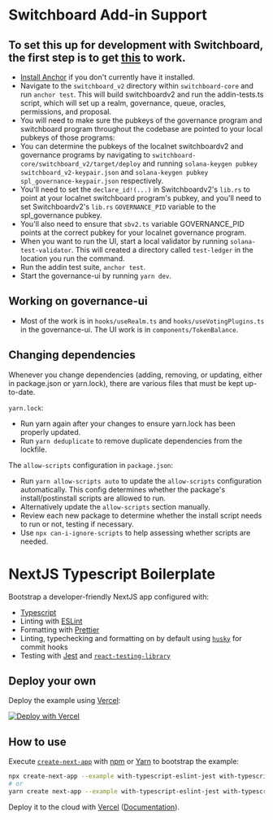 # Switchboard Add-in Support

## To set this up for development with Switchboard, the first step is to get [this](https://github.com/switchboard-xyz/switchboard-core/blob/main/switchboard_v2/tests/addin-tests.ts) to work.

- [Install Anchor](https://www.anchor-lang.com/docs/installation) if you don't currently have it installed.
- Navigate to the `switchboard_v2` directory within `switchboard-core` and run `anchor test`. This will build switchboardv2 and run the addin-tests.ts script, which will set up a realm, governance, queue, oracles, permissions, and proposal.
- You will need to make sure the pubkeys of the governance program and switchboard program throughout the codebase are pointed to your local pubkeys of those programs:
- You can determine the pubkeys of the localnet switchboardv2 and governance programs by navigating to `switchboard-core/switchboard_v2/target/deploy` and running `solana-keygen pubkey switchboard_v2-keypair.json` and `solana-keygen pubkey spl_governance-keypair.json` respectively.
- You'll need to set the `declare_id!(...)` in Switchboardv2's `lib.rs` to point at your localnet switchboard program's pubkey, and you'll need to set Switchboardv2's `lib.rs` `GOVERNANCE_PID` variable to the spl_governance pubkey.
- You'll also need to ensure that `sbv2.ts` variable GOVERNANCE_PID points at the correct pubkey for your localnet governance program.
- When you want to run the UI, start a local validator by running `solana-test-validator`. This will created a directory called `test-ledger` in the location you run the command.
- Run the addin test suite, `anchor test`.
- Start the governance-ui by running `yarn dev`.

## Working on governance-ui

- Most of the work is in `hooks/useRealm.ts` and `hooks/useVotingPlugins.ts` in the governance-ui. The UI work is in `components/TokenBalance`.

## Changing dependencies
Whenever you change dependencies (adding, removing, or updating, either in package.json or yarn.lock), there are various files that must be kept up-to-date.

`yarn.lock`:
- Run yarn again after your changes to ensure yarn.lock has been properly updated.
- Run `yarn deduplicate` to remove duplicate dependencies from the lockfile.

The `allow-scripts` configuration in `package.json`:
- Run `yarn allow-scripts auto` to update the `allow-scripts` configuration automatically. This config determines whether the package's install/postinstall scripts are allowed to run.
- Alternatively update the `allow-scripts` section manually. 
- Review each new package to determine whether the install script needs to run or not, testing if necessary.
- Use `npx can-i-ignore-scripts` to help assessing whether scripts are needed.

# NextJS Typescript Boilerplate

Bootstrap a developer-friendly NextJS app configured with:

- [Typescript](https://www.typescriptlang.org/)
- Linting with [ESLint](https://eslint.org/)
- Formatting with [Prettier](https://prettier.io/)
- Linting, typechecking and formatting on by default using [`husky`](https://github.com/typicode/husky) for commit hooks
- Testing with [Jest](https://jestjs.io/) and [`react-testing-library`](https://testing-library.com/docs/react-testing-library/intro)

## Deploy your own

Deploy the example using [Vercel](https://vercel.com?utm_source=github&utm_medium=readme&utm_campaign=next-example):

[![Deploy with Vercel](https://vercel.com/button)](https://vercel.com/new/git/external?repository-url=https://github.com/vercel/next.js/tree/canary/examples/with-typescript-eslint-jest&project-name=with-typescript-eslint-jest&repository-name=with-typescript-eslint-jest)

## How to use

Execute [`create-next-app`](https://github.com/vercel/next.js/tree/canary/packages/create-next-app) with [npm](https://docs.npmjs.com/cli/init) or [Yarn](https://yarnpkg.com/lang/en/docs/cli/create/) to bootstrap the example:

```bash
npx create-next-app --example with-typescript-eslint-jest with-typescript-eslint-jest-app
# or
yarn create next-app --example with-typescript-eslint-jest with-typescript-eslint-jest-app
```

Deploy it to the cloud with [Vercel](https://vercel.com/new?utm_source=github&utm_medium=readme&utm_campaign=next-example) ([Documentation](https://nextjs.org/docs/deployment)).
